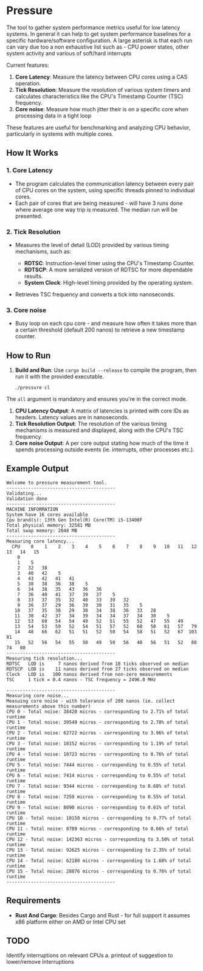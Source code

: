 # Pressure
The tool to gather system performance metrics useful for low latency systems.
In general it can help to get system performance baselines for a specific hardware/software configuration.
A large asterisk is that each run can vary due too a non exhaustive list such as - CPU power states, other system activity and various of soft/hard interrupts

Current features:
1. **Core Latency**: Measure the latency between CPU cores using a CAS operation.
2. **Tick Resolution**: Measure the resolution of various system timers and calculates characteristics like the CPU's Timestamp Counter (TSC) frequency.
3. **Core noise**: Measure how much jitter their is on a specific core when processing data in a tight loop

These features are useful for benchmarking and analyzing CPU behavior, particularly in systems with multiple cores.
## How It Works
### 1. **Core Latency**
- The program calculates the communication latency between every pair of CPU cores on the system, using specific threads pinned to individual cores.
- Each pair of cores that are being measured - will have 3 runs done where average one way trip is measured. The median run will be presented.

### 2. **Tick Resolution**
- Measures the level of detail (LOD) provided by various timing mechanisms, such as:
    - **RDTSC**: Instruction-level timer using the CPU's Timestamp Counter.
    - **RDTSCP**: A more serialized version of RDTSC for more dependable results.
    - **System Clock**: High-level timing provided by the operating system.

- Retrieves TSC frequency and converts a tick into nanoseconds.

### 3. **Core noise**
- Busy loop on each cpu core - and measure how often it takes more than a certain threshold (default 200 nanos) to retrieve a new timestamp counter.

## How to Run
1. **Build and Run**: Use `cargo build --release` to compile the program, then run it with the provided executable.
```
   ./pressure cl
```
The `all` argument is mandatory and ensures you're in the correct mode.
1. **CPU Latency Output**: A matrix of latencies is printed with core IDs as headers. Latency values are in nanoseconds.
2. **Tick Resolution Output**: The resolution of the various timing mechanisms is measured and displayed, along with the CPU's TSC frequency.
3. **Core noise Output**: A per core output stating how much of the time it spends processing outside events (ie. interrupts, other processes etc.).

## Example Output
```
Welcome to pressure measurement tool.
----------------------------------------
Validating...
Validation done
----------------------------------------
MACHINE INFORMATION
System have 16 cores available
Cpu brand(s): 13th Gen Intel(R) Core(TM) i5-13400F
Total physical memory: 32581 MB
Total swap memory: 2048 MB
----------------------------------------
Measuring core latency...
  CPU    0    1    2    3    4    5    6    7    8    9   10   11   12   13   14   15
    0
    1    5
    2   32   38
    3   40   42    5
    4   43   42   41   41
    5   38   38   36   38    5
    6   34   38   35   43   36   36
    7   36   40   41   37   39   37    5
    8   33   37   35   32   40   33   39   32
    9   36   37   29   36   39   30   31   35    5
   10   37   35   38   29   38   34   38   36   33   28
   11   30   42   37   34   39   34   34   37   34   30    5
   12   53   68   54   54   49   52   51   55   52   47   55   49
   13   54   53   59   52   54   51   57   52   60   50   61   57   79
   14   48   66   62   51   51   52   50   54   58   51   52   67  103   81
   15   52   56   54   55   50   49   50   56   48   56   51   52   88   74   80
----------------------------------------
Measuring tick resolution...
RDTSC   LOD is     7 nanos derived from 18 ticks observed on median
RDTSCP  LOD is    11 nanos derived from 27 ticks observed on median
Clock   LOD is   100 nanos derived from non-zero measurements
TSC     1 tick = 0.4 nanos - TSC frequency = 2496.0 MHz

----------------------------------------
Measuring core noise...
Measuing core noise - with tolerance of 200 nanos (ie. collect measurements above this number)
CPU 0 - Total noise: 38420 micros - corresponding to 2.71% of total runtime
CPU 1 - Total noise: 39549 micros - corresponding to 2.78% of total runtime
CPU 2 - Total noise: 62722 micros - corresponding to 3.96% of total runtime
CPU 3 - Total noise: 18152 micros - corresponding to 1.19% of total runtime
CPU 4 - Total noise: 10723 micros - corresponding to 0.76% of total runtime
CPU 5 - Total noise: 7444 micros - corresponding to 0.55% of total runtime
CPU 6 - Total noise: 7414 micros - corresponding to 0.55% of total runtime
CPU 7 - Total noise: 9344 micros - corresponding to 0.68% of total runtime
CPU 8 - Total noise: 7259 micros - corresponding to 0.55% of total runtime
CPU 9 - Total noise: 8090 micros - corresponding to 0.61% of total runtime
CPU 10 - Total noise: 10150 micros - corresponding to 0.77% of total runtime
CPU 11 - Total noise: 8709 micros - corresponding to 0.66% of total runtime
CPU 12 - Total noise: 142363 micros - corresponding to 3.50% of total runtime
CPU 13 - Total noise: 92625 micros - corresponding to 2.35% of total runtime
CPU 14 - Total noise: 62180 micros - corresponding to 1.60% of total runtime
CPU 15 - Total noise: 28876 micros - corresponding to 0.76% of total runtime
----------------------------------------

```
## Requirements
- **Rust And Cargo**: Besides Cargo and Rust - for full support it assumes x86 platform either on AMD or Intel CPU set 

## TODO

Identify interruptions on relevant CPUs
    a. printout of suggestion to lower/remove interruptions
